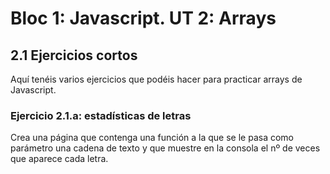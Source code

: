 # Bloc 1: Javascript. UT 2: Arrays

## 2.1 Ejercicios cortos

Aquí tenéis varios ejercicios que podéis hacer para practicar arrays de Javascript.

### Ejercicio 2.1.a: estadísticas de letras

Crea una página que contenga una función a la que se le pasa como parámetro una cadena de texto y que muestre en la consola el nº de veces que aparece cada letra.
